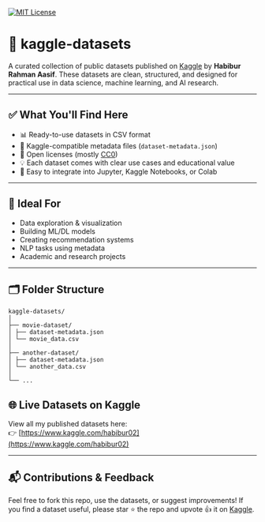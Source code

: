 [![MIT License](https://img.shields.io/badge/license-MIT-green)](https://opensource.org/licenses/MIT)

# 📁 kaggle-datasets

A curated collection of public datasets published on [Kaggle](https://www.kaggle.com/habibur02) by **Habibur Rahman Aasif**. These datasets are clean, structured, and designed for practical use in data science, machine learning, and AI research.

---

## ✅ What You'll Find Here

- 📊 Ready-to-use datasets in CSV format
- 📝 Kaggle-compatible metadata files (`dataset-metadata.json`)
- 🔖 Open licenses (mostly [CC0](https://creativecommons.org/publicdomain/zero/1.0/))
- 💡 Each dataset comes with clear use cases and educational value
- 🤝 Easy to integrate into Jupyter, Kaggle Notebooks, or Colab

---

## 🚀 Ideal For

- Data exploration & visualization  
- Building ML/DL models  
- Creating recommendation systems  
- NLP tasks using metadata  
- Academic and research projects

---

## 🗂 Folder Structure
```
kaggle-datasets/
│
├── movie-dataset/
│ ├── dataset-metadata.json
│ └── movie_data.csv
│
├── another-dataset/
│ ├── dataset-metadata.json
│ └── another_data.csv
│
└── ...
```

## 🌐 Live Datasets on Kaggle

View all my published datasets here:  
👉 [https://www.kaggle.com/habibur02](https://www.kaggle.com/habibur02)

---

## 📬 Contributions & Feedback

Feel free to fork this repo, use the datasets, or suggest improvements! If you find a dataset useful, please star ⭐ the repo and upvote 👍 it on [Kaggle](https://www.kaggle.com/habibur02).


